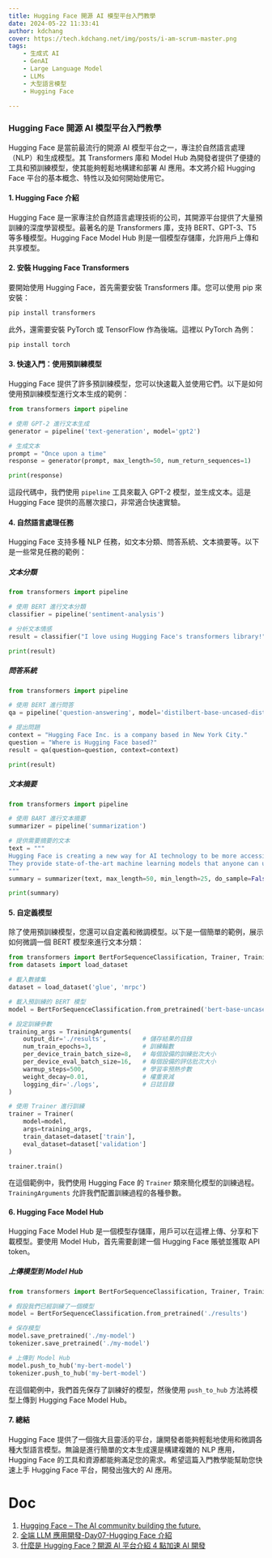 ```yaml
---
title: Hugging Face 開源 AI 模型平台入門教學
date: 2024-05-22 11:33:41
author: kdchang
cover: https://tech.kdchang.net/img/posts/i-am-scrum-master.png
tags: 
    - 生成式 AI
    - GenAI
    - Large Language Model
    - LLMs
    - 大型語言模型
    - Hugging Face

---
```


### Hugging Face 開源 AI 模型平台入門教學

Hugging Face 是當前最流行的開源 AI 模型平台之一，專注於自然語言處理（NLP）和生成模型。其 Transformers 庫和 Model Hub 為開發者提供了便捷的工具和預訓練模型，使其能夠輕鬆地構建和部署 AI 應用。本文將介紹 Hugging Face 平台的基本概念、特性以及如何開始使用它。

#### 1. Hugging Face 介紹

Hugging Face 是一家專注於自然語言處理技術的公司，其開源平台提供了大量預訓練的深度學習模型。最著名的是 Transformers 庫，支持 BERT、GPT-3、T5 等多種模型。Hugging Face Model Hub 則是一個模型存儲庫，允許用戶上傳和共享模型。

#### 2. 安裝 Hugging Face Transformers

要開始使用 Hugging Face，首先需要安裝 Transformers 庫。您可以使用 pip 來安裝：

```bash
pip install transformers
```

此外，還需要安裝 PyTorch 或 TensorFlow 作為後端。這裡以 PyTorch 為例：

```bash
pip install torch
```

#### 3. 快速入門：使用預訓練模型

Hugging Face 提供了許多預訓練模型，您可以快速載入並使用它們。以下是如何使用預訓練模型進行文本生成的範例：

```python
from transformers import pipeline

# 使用 GPT-2 進行文本生成
generator = pipeline('text-generation', model='gpt2')

# 生成文本
prompt = "Once upon a time"
response = generator(prompt, max_length=50, num_return_sequences=1)

print(response)
```

這段代碼中，我們使用 `pipeline` 工具來載入 GPT-2 模型，並生成文本。這是 Hugging Face 提供的高層次接口，非常適合快速實驗。

#### 4. 自然語言處理任務

Hugging Face 支持多種 NLP 任務，如文本分類、問答系統、文本摘要等。以下是一些常見任務的範例：

##### 文本分類

```python
from transformers import pipeline

# 使用 BERT 進行文本分類
classifier = pipeline('sentiment-analysis')

# 分析文本情感
result = classifier("I love using Hugging Face's transformers library!")

print(result)
```

##### 問答系統

```python
from transformers import pipeline

# 使用 BERT 進行問答
qa = pipeline('question-answering', model='distilbert-base-uncased-distilled-squad')

# 提出問題
context = "Hugging Face Inc. is a company based in New York City."
question = "Where is Hugging Face based?"
result = qa(question=question, context=context)

print(result)
```

##### 文本摘要

```python
from transformers import pipeline

# 使用 BART 進行文本摘要
summarizer = pipeline('summarization')

# 提供需要摘要的文本
text = """
Hugging Face is creating a new way for AI technology to be more accessible. 
They provide state-of-the-art machine learning models that anyone can use.
"""
summary = summarizer(text, max_length=50, min_length=25, do_sample=False)

print(summary)
```

#### 5. 自定義模型

除了使用預訓練模型，您還可以自定義和微調模型。以下是一個簡單的範例，展示如何微調一個 BERT 模型來進行文本分類：

```python
from transformers import BertForSequenceClassification, Trainer, TrainingArguments
from datasets import load_dataset

# 載入數據集
dataset = load_dataset('glue', 'mrpc')

# 載入預訓練的 BERT 模型
model = BertForSequenceClassification.from_pretrained('bert-base-uncased')

# 設定訓練參數
training_args = TrainingArguments(
    output_dir='./results',          # 儲存結果的目錄
    num_train_epochs=3,              # 訓練輪數
    per_device_train_batch_size=8,   # 每個設備的訓練批次大小
    per_device_eval_batch_size=16,   # 每個設備的評估批次大小
    warmup_steps=500,                # 學習率預熱步數
    weight_decay=0.01,               # 權重衰減
    logging_dir='./logs',            # 日誌目錄
)

# 使用 Trainer 進行訓練
trainer = Trainer(
    model=model,
    args=training_args,
    train_dataset=dataset['train'],
    eval_dataset=dataset['validation']
)

trainer.train()
```

在這個範例中，我們使用 Hugging Face 的 `Trainer` 類來簡化模型的訓練過程。`TrainingArguments` 允許我們配置訓練過程的各種參數。

#### 6. Hugging Face Model Hub

Hugging Face Model Hub 是一個模型存儲庫，用戶可以在這裡上傳、分享和下載模型。要使用 Model Hub，首先需要創建一個 Hugging Face 賬號並獲取 API token。

##### 上傳模型到 Model Hub

```python
from transformers import BertForSequenceClassification, Trainer, TrainingArguments, AutoModelForSequenceClassification

# 假設我們已經訓練了一個模型
model = BertForSequenceClassification.from_pretrained('./results')

# 保存模型
model.save_pretrained('./my-model')
tokenizer.save_pretrained('./my-model')

# 上傳到 Model Hub
model.push_to_hub('my-bert-model')
tokenizer.push_to_hub('my-bert-model')
```

在這個範例中，我們首先保存了訓練好的模型，然後使用 `push_to_hub` 方法將模型上傳到 Hugging Face Model Hub。

#### 7. 總結

Hugging Face 提供了一個強大且靈活的平台，讓開發者能夠輕鬆地使用和微調各種大型語言模型。無論是進行簡單的文本生成還是構建複雜的 NLP 應用，Hugging Face 的工具和資源都能夠滿足您的需求。希望這篇入門教學能幫助您快速上手 Hugging Face 平台，開發出強大的 AI 應用。

# Doc
1. [Hugging Face – The AI community building the future.](https://huggingface.co/)
2. [全端 LLM 應用開發-Day07-Hugging Face 介紹](https://ithelp.ithome.com.tw/articles/10325132)
3. [什麼是 Hugging Face？開源 AI 平台介紹 4 點加速 AI 開發](https://tw.alphacamp.co/blog/hugging-face)